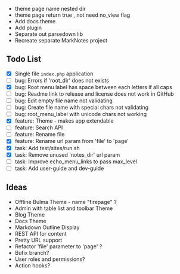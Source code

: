 * theme page name nested dir
* theme page return true , not need no_view flag
* Add docs theme
* Add plugin
* Separate out parsedown lib
* Recreate separate MarkNotes project

## Todo List

* [x] Single file `index.php` application
* [ ] bug: Errors if 'root_dir' does not exists
* [x] bug: Root menu label has space between each letters if all caps
* [ ] bug: Readme link to release and license does not work in GitHub
* [ ] bug: Edit empty file name not validating
* [ ] bug: Create file name with special chars not validating
* [ ] bug: root_menu_label with unicode chars not working
* [x] feature: Theme - makes app extendable
* [ ] feature: Search API
* [ ] feature: Rename file
* [x] feature: Rename url param from 'file' to 'page'
* [x] task: Add test/sites/run.sh
* [x] task: Remove unused 'notes_dir' url param
* [ ] task: Improve echo_menu_links to pass max_level
* [ ] task: Add user-guide and dev-guide

## Ideas

* Offline Bulma Theme - name "firepage" ?
* Admin with table list and toolbar Theme
* Blog Theme
* Docs Theme
* Markdown Outline Display
* REST API for content
* Pretty URL support
* Refactor 'file' parameter to 'page' ?
* Bufix branch?
* User roles and permissions?
* Action hooks?
